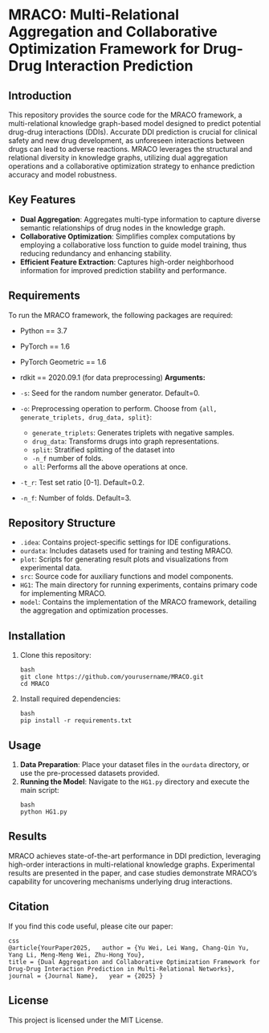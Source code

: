 # MRACO: Multi-Relational Aggregation and Collaborative Optimization Framework for Drug-Drug Interaction Prediction
## Introduction
This repository provides the source code for the MRACO framework, a multi-relational knowledge graph-based model designed to predict potential drug-drug interactions (DDIs). Accurate DDI prediction is crucial for clinical safety and new drug development, as unforeseen interactions between drugs can lead to adverse reactions. MRACO leverages the structural and relational diversity in knowledge graphs, utilizing dual aggregation operations and a collaborative optimization strategy to enhance prediction accuracy and model robustness.
## Key Features
-   **Dual Aggregation**: Aggregates multi-type information to capture diverse semantic relationships of drug nodes in the knowledge graph.
-   **Collaborative Optimization**: Simplifies complex computations by employing a collaborative loss function to guide model training, thus reducing redundancy and enhancing stability.
-   **Efficient Feature Extraction**: Captures high-order neighborhood information for improved prediction stability and performance.
## Requirements
To run the MRACO framework, the following packages are required:
-   Python == 3.7
-   PyTorch == 1.6
-   PyTorch Geometric == 1.6
-   rdkit == 2020.09.1 (for data preprocessing)
**Arguments:**

-   `-s`: Seed for the random number generator. Default=0.
-   `-o`: Preprocessing operation to perform. Choose from `{all, generate_triplets, drug_data, split}`:
    -   `generate_triplets`: Generates triplets with negative samples.
    -   `drug_data`: Transforms drugs into graph representations.
    -   `split`: Stratified splitting of the dataset into 
    -   `-n_f` number of folds.
    -   `all`: Performs all the above operations at once.
-   `-t_r`: Test set ratio [0-1]. Default=0.2.
-   `-n_f`: Number of folds. Default=3.
## Repository Structure
-   `.idea`: Contains project-specific settings for IDE configurations.
-   `ourdata`: Includes datasets used for training and testing MRACO.
-   `plot`: Scripts for generating result plots and visualizations from experimental data.
-   `src`: Source code for auxiliary functions and model components.
-   `HG1`: The main directory for running experiments, contains primary code for implementing MRACO.
-   `model`: Contains the implementation of the MRACO framework, detailing the aggregation and optimization processes.

## Installation

1.  Clone this repository:
    ```
    bash
    git clone https://github.com/yourusername/MRACO.git 
    cd MRACO  
    ```
2.  Install required dependencies:
    ```
    bash
    pip install -r requirements.txt
    ```
## Usage

1.  **Data Preparation**: Place your dataset files in the `ourdata` directory, or use the pre-processed datasets provided.
2.  **Running the Model**: Navigate to the `HG1.py` directory and execute the main script:
    ```
    bash
    python HG1.py
    ```
## Results

MRACO achieves state-of-the-art performance in DDI prediction, leveraging high-order interactions in multi-relational knowledge graphs. Experimental results are presented in the paper, and case studies demonstrate MRACO’s capability for uncovering mechanisms underlying drug interactions.
## Citation

If you find this code useful, please cite our paper:
```
css
@article{YourPaper2025,   author = {Yu Wei, Lei Wang, Chang-Qin Yu, Yang Li, Meng-Meng Wei, Zhu-Hong You},  
title = {Dual Aggregation and Collaborative Optimization Framework for Drug-Drug Interaction Prediction in Multi-Relational Networks}, 
journal = {Journal Name},   year = {2025} }
```
## License

This project is licensed under the MIT License.
